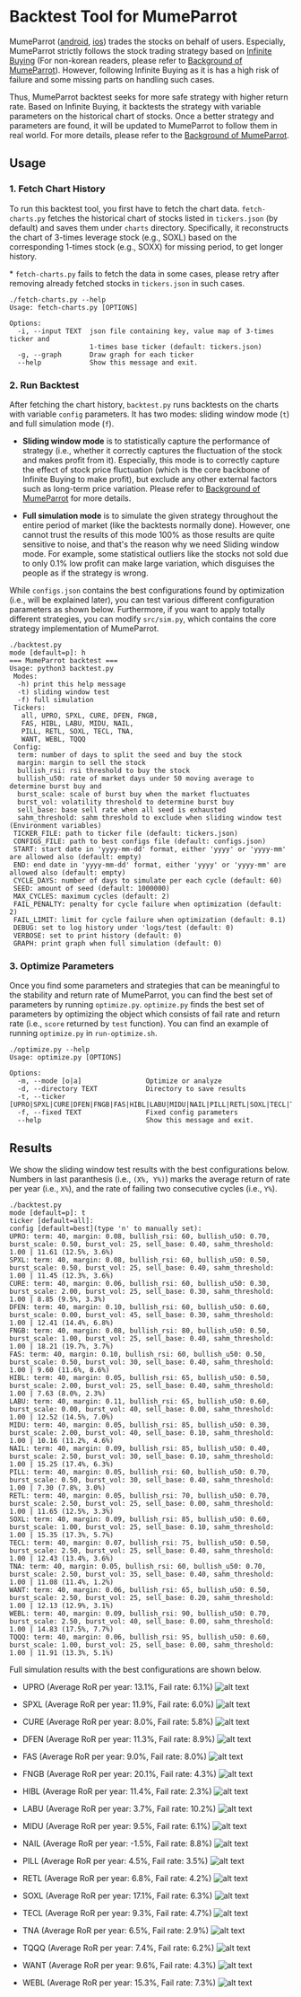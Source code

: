 # Backtest Tool for MumeParrot

MumeParrot ([android](https://play.google.com/store/apps/details?id=com.mumemume.mumeparrot&hl=en), [ios](https://testflight.apple.com/join/wBtRGB72)) trades the stocks on behalf of users.
Especially, MumeParrot strictly follows the stock trading strategy based on [Infinite Buying](https://blog.naver.com/mortley/222577958223) (For non-korean readers, please refer to [Background of MumeParrot]()).
However, following Infinite Buying as it is has a high risk of failure and some missing parts on handling such cases.

Thus, MumeParrot backtest seeks for more safe strategy with higher return rate. 
Based on Infinite Buying, it backtests the strategy with variable parameters on the historical chart of stocks.
Once a better strategy and parameters are found, it will be updated to MumeParrot to follow them in real world.
For more details, please refer to the [Background of MumeParrot]().

## Usage

### 1. Fetch Chart History

To run this backtest tool, you first have to fetch the chart data.
`fetch-charts.py` fetches the historical chart of stocks listed in `tickers.json` (by default) and saves them under `charts` directory.
Specifically, it reconstructs the chart of 3-times leverage stock (e.g., SOXL) based on the corresponding 1-times stock (e.g., SOXX) for missing period, to get longer history.

\* `fetch-charts.py` fails to fetch the data in some cases, please retry after removing already fetched stocks in `tickers.json` in such cases.

```
./fetch-charts.py --help
Usage: fetch-charts.py [OPTIONS]

Options:
  -i, --input TEXT  json file containing key, value map of 3-times ticker and
                    1-times base ticker (default: tickers.json)
  -g, --graph       Draw graph for each ticker
  --help            Show this message and exit.
```

### 2. Run Backtest

After fetching the chart history, `backtest.py` runs backtests on the charts with variable `config` parameters.
It has two modes: sliding window mode (`t`) and full simulation mode (`f`).

* **Sliding window mode** is to statistically capture the performance of strategy (i.e., whether it correctly captures the fluctuation of the stock and makes profit from it).
Especially, this mode is to correctly capture the effect of stock price fluctuation (which is the core backbone of Infinite Buying to make profit), but exclude any other external factors such as long-term price variation.
Please refer to [Background of MumeParrot]() for more details.

* **Full simulation mode** is to simulate the given strategy throughout the entire period of market (like the backtests normally done).
However, one cannot trust the results of this mode 100% as those results are quite sensitive to noise, and that's the reason why we need Sliding window mode.
For example, some statistical outliers like the stocks not sold due to only 0.1% low profit can make large variation, which disguises the people as if the strategy is wrong.

While `configs.json` contains the best configurations found by optimization (i.e., will be explained later), you can test various different configuration parameters as shown below.
Furthermore, if you want to apply totally different strategies, you can modify `src/sim.py`, which contains the core strategy implementation of MumeParrot.

```
./backtest.py
mode [default=p]: h
=== MumeParrot backtest ===
Usage: python3 backtest.py
 Modes:
  -h) print this help message
  -t) sliding window test
  -f) full simulation
 Tickers:
   all, UPRO, SPXL, CURE, DFEN, FNGB,
   FAS, HIBL, LABU, MIDU, NAIL,
   PILL, RETL, SOXL, TECL, TNA,
   WANT, WEBL, TQQQ
 Config:
  term: number of days to split the seed and buy the stock
  margin: margin to sell the stock
  bullish_rsi: rsi threshold to buy the stock
  bullish_u50: rate of market days under 50 moving average to determine burst buy and
  burst_scale: scale of burst buy when the market fluctuates
  burst_vol: volatility threshold to determine burst buy
  sell_base: base sell rate when all seed is exhausted
  sahm_threshold: sahm threshold to exclude when sliding window test
(Environment variables)
 TICKER_FILE: path to ticker file (default: tickers.json)
 CONFIGS_FILE: path to best configs file (default: configs.json)
 START: start date in 'yyyy-mm-dd' format, either 'yyyy' or 'yyyy-mm' are allowed also (default: empty)
 END: end date in 'yyyy-mm-dd' format, either 'yyyy' or 'yyyy-mm' are allowed also (default: empty)
 CYCLE_DAYS: number of days to simulate per each cycle (default: 60)
 SEED: amount of seed (default: 1000000)
 MAX_CYCLES: maximum cycles (default: 2)
 FAIL_PENALTY: penalty for cycle failure when optimization (default: 2)
 FAIL_LIMIT: limit for cycle failure when optimization (default: 0.1)
 DEBUG: set to log history under 'logs/test (default: 0)
 VERBOSE: set to print history (default: 0)
 GRAPH: print graph when full simulation (default: 0)
```

### 3. Optimize Parameters

Once you find some parameters and strategies that can be meaningful to the stability and return rate of MumeParrot, you can find the best set of parameters by running `optimize.py`.
`optimize.py` finds the best set of parameters by optimizing the object which consists of fail rate and return rate (i.e., `score` returned by `test` function).
You can find an example of running `optimize.py` in `run-optimize.sh`.

```
./optimize.py --help
Usage: optimize.py [OPTIONS]

Options:
  -m, --mode [o|a]                Optimize or analyze
  -d, --directory TEXT            Directory to save results
  -t, --ticker [UPRO|SPXL|CURE|DFEN|FNGB|FAS|HIBL|LABU|MIDU|NAIL|PILL|RETL|SOXL|TECL|TNA|WANT|WEBL|TQQQ]
  -f, --fixed TEXT                Fixed config parameters
  --help                          Show this message and exit.
```

## Results

We show the sliding window test results with the best configurations below.
Numbers in last paranthesis (i.e., `(X%, Y%)`) marks the average return of rate per year (i.e., `X%`), and the rate of failing two consecutive cycles (i.e., `Y%`).

```
./backtest.py
mode [default=p]: t
ticker [default=all]:
config [default=best](type 'n' to manually set):
UPRO: term: 40, margin: 0.08, bullish_rsi: 60, bullish_u50: 0.70, burst_scale: 0.50, burst_vol: 25, sell_base: 0.40, sahm_threshold: 1.00 | 11.61 (12.5%, 3.6%)
SPXL: term: 40, margin: 0.08, bullish_rsi: 60, bullish_u50: 0.50, burst_scale: 0.50, burst_vol: 25, sell_base: 0.40, sahm_threshold: 1.00 | 11.45 (12.3%, 3.6%)
CURE: term: 40, margin: 0.06, bullish_rsi: 60, bullish_u50: 0.30, burst_scale: 2.00, burst_vol: 25, sell_base: 0.30, sahm_threshold: 1.00 | 8.85 (9.5%, 3.3%)
DFEN: term: 40, margin: 0.10, bullish_rsi: 60, bullish_u50: 0.60, burst_scale: 0.00, burst_vol: 45, sell_base: 0.30, sahm_threshold: 1.00 | 12.41 (14.4%, 6.8%)
FNGB: term: 40, margin: 0.08, bullish_rsi: 80, bullish_u50: 0.50, burst_scale: 1.00, burst_vol: 25, sell_base: 0.40, sahm_threshold: 1.00 | 18.21 (19.7%, 3.7%)
FAS: term: 40, margin: 0.10, bullish_rsi: 60, bullish_u50: 0.50, burst_scale: 0.50, burst_vol: 30, sell_base: 0.40, sahm_threshold: 1.00 | 9.60 (11.6%, 8.6%)
HIBL: term: 40, margin: 0.05, bullish_rsi: 65, bullish_u50: 0.50, burst_scale: 2.00, burst_vol: 25, sell_base: 0.40, sahm_threshold: 1.00 | 7.63 (8.0%, 2.3%)
LABU: term: 40, margin: 0.11, bullish_rsi: 65, bullish_u50: 0.60, burst_scale: 0.00, burst_vol: 40, sell_base: 0.00, sahm_threshold: 1.00 | 12.52 (14.5%, 7.0%)
MIDU: term: 40, margin: 0.05, bullish_rsi: 85, bullish_u50: 0.30, burst_scale: 2.00, burst_vol: 40, sell_base: 0.10, sahm_threshold: 1.00 | 10.16 (11.2%, 4.6%)
NAIL: term: 40, margin: 0.09, bullish_rsi: 85, bullish_u50: 0.40, burst_scale: 2.50, burst_vol: 30, sell_base: 0.10, sahm_threshold: 1.00 | 15.25 (17.4%, 6.3%)
PILL: term: 40, margin: 0.05, bullish_rsi: 60, bullish_u50: 0.70, burst_scale: 0.50, burst_vol: 30, sell_base: 0.40, sahm_threshold: 1.00 | 7.30 (7.8%, 3.0%)
RETL: term: 40, margin: 0.05, bullish_rsi: 70, bullish_u50: 0.70, burst_scale: 2.50, burst_vol: 25, sell_base: 0.00, sahm_threshold: 1.00 | 11.65 (12.5%, 3.3%)
SOXL: term: 40, margin: 0.09, bullish_rsi: 85, bullish_u50: 0.60, burst_scale: 1.00, burst_vol: 25, sell_base: 0.10, sahm_threshold: 1.00 | 15.35 (17.3%, 5.7%)
TECL: term: 40, margin: 0.07, bullish_rsi: 75, bullish_u50: 0.50, burst_scale: 2.50, burst_vol: 25, sell_base: 0.40, sahm_threshold: 1.00 | 12.43 (13.4%, 3.6%)
TNA: term: 40, margin: 0.05, bullish_rsi: 60, bullish_u50: 0.70, burst_scale: 2.50, burst_vol: 35, sell_base: 0.40, sahm_threshold: 1.00 | 11.08 (11.4%, 1.2%)
WANT: term: 40, margin: 0.06, bullish_rsi: 65, bullish_u50: 0.50, burst_scale: 2.50, burst_vol: 25, sell_base: 0.20, sahm_threshold: 1.00 | 12.13 (12.9%, 3.1%)
WEBL: term: 40, margin: 0.09, bullish_rsi: 90, bullish_u50: 0.70, burst_scale: 2.50, burst_vol: 40, sell_base: 0.00, sahm_threshold: 1.00 | 14.83 (17.5%, 7.7%)
TQQQ: term: 40, margin: 0.06, bullish_rsi: 95, bullish_u50: 0.60, burst_scale: 1.00, burst_vol: 25, sell_base: 0.00, sahm_threshold: 1.00 | 11.91 (13.3%, 5.1%)
```

Full simulation results with the best configurations are shown below.

* UPRO (Average RoR per year: 13.1%, Fail rate: 6.1%)
![alt text](https://github.com/MumeParrot/mumeparrot-backtest/blob/main/figures/UPRO%3A1993-01-29-2025-05-16.png?raw=true)

* SPXL (Average RoR per year: 11.9%, Fail rate: 6.0%)
![alt text](https://github.com/MumeParrot/mumeparrot-backtest/blob/main/figures/SPXL%3A1993-01-29-2025-05-16.png?raw=true)

* CURE (Average RoR per year: 8.0%, Fail rate: 5.8%)
![alt text](https://github.com/MumeParrot/mumeparrot-backtest/blob/main/figures/CURE%3A1998-12-22-2025-05-16.png?raw=true)

* DFEN (Average RoR per year: 11.3%, Fail rate: 8.9%)
![alt text](https://github.com/MumeParrot/mumeparrot-backtest/blob/main/figures/DFEN%3A2003-11-11-2025-05-16.png?raw=true)

* FAS (Average RoR per year: 9.0%, Fail rate: 8.0%)
![alt text](https://github.com/MumeParrot/mumeparrot-backtest/blob/main/figures/FAS%3A1998-12-22-2025-05-16.png?raw=true)

* FNGB (Average RoR per year: 20.1%, Fail rate: 4.3%)
![alt text](https://github.com/MumeParrot/mumeparrot-backtest/blob/main/figures/FNGB%3A2017-09-26-2025-05-16.png?raw=true)

* HIBL (Average RoR per year: 11.4%, Fail rate: 2.3%)
![alt text](https://github.com/MumeParrot/mumeparrot-backtest/blob/main/figures/HIBL%3A2011-04-15-2025-05-16.png?raw=true)

* LABU (Average RoR per year: 3.7%, Fail rate: 10.2%)
![alt text](https://github.com/MumeParrot/mumeparrot-backtest/blob/main/figures/LABU%3A2010-11-30-2025-05-16.png?raw=true)

* MIDU (Average RoR per year: 9.5%, Fail rate: 6.1%)
![alt text](https://github.com/MumeParrot/mumeparrot-backtest/blob/main/figures/MIDU%3A2000-05-26-2025-05-16.png?raw=true)

* NAIL (Average RoR per year: -1.5%, Fail rate: 8.8%)
![alt text](https://github.com/MumeParrot/mumeparrot-backtest/blob/main/figures/NAIL%3A2006-04-28-2025-05-16.png?raw=true)

* PILL (Average RoR per year: 4.5%, Fail rate: 3.5%)
![alt text](https://github.com/MumeParrot/mumeparrot-backtest/blob/main/figures/PILL%3A2010-11-30-2025-05-16.png?raw=true)

* RETL (Average RoR per year: 6.8%, Fail rate: 4.2%)
![alt text](https://github.com/MumeParrot/mumeparrot-backtest/blob/main/figures/RETL%3A2006-06-22-2025-05-16.png?raw=true)

* SOXL (Average RoR per year: 17.1%, Fail rate: 6.3%)
![alt text](https://github.com/MumeParrot/mumeparrot-backtest/blob/main/figures/SOXL%3A2001-07-13-2025-05-16.png?raw=true)

* TECL (Average RoR per year: 9.3%, Fail rate: 4.7%)
![alt text](https://github.com/MumeParrot/mumeparrot-backtest/blob/main/figures/TECL%3A1998-12-22-2025-05-16.png?raw=true)

* TNA (Average RoR per year: 6.5%, Fail rate: 2.9%)
![alt text](https://github.com/MumeParrot/mumeparrot-backtest/blob/main/figures/TNA%3A2004-04-30-2025-05-16.png?raw=true)

* TQQQ (Average RoR per year: 7.4%, Fail rate: 6.2%)
![alt text](https://github.com/MumeParrot/mumeparrot-backtest/blob/main/figures/TQQQ%3A1999-03-10-2025-05-16.png?raw=true)

* WANT (Average RoR per year: 9.6%, Fail rate: 4.3%)
![alt text](https://github.com/MumeParrot/mumeparrot-backtest/blob/main/figures/WANT%3A1998-12-22-2025-05-16.png?raw=true)

* WEBL (Average RoR per year: 15.3%, Fail rate: 7.3%)
![alt text](https://github.com/MumeParrot/mumeparrot-backtest/blob/main/figures/WEBL%3A2004-05-03-2025-05-16.png?raw=true)
